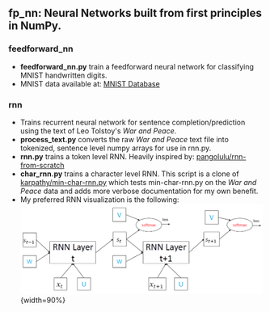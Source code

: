## fp_nn: Neural Networks built from first principles in NumPy.

### feedforward_nn
* **feedforward_nn.py** train a feedforward neural network for classifying MNIST
handwritten digits.
* MNIST data available at: [MNIST Database](http://yann.lecun.com/exdb/mnist/)

### rnn
* Trains recurrent neural network for sentence completion/prediction using the
text of Leo Tolstoy's *War and Peace*.
* **process_text.py** converts the raw *War and Peace* text file into tokenized,
sentence level numpy arrays for use in rnn.py. 
* **rnn.py** trains a token level RNN. Heavily inspired by: 
[pangolulu/rnn-from-scratch](https://github.com/pangolulu/rnn-from-scratch)
* **char_rnn.py** trains a character level RNN. This script is a clone of 
[karpathy/min-char-rnn.py](https://gist.github.com/karpathy/d4dee566867f8291f086) 
which tests min-char-rnn.py on the *War and Peace* data and adds more verbose 
documentation for my own benefit.
* My preferred RNN visualization is the following:
![](./imgs/rnn_graph.png){width=90%}

